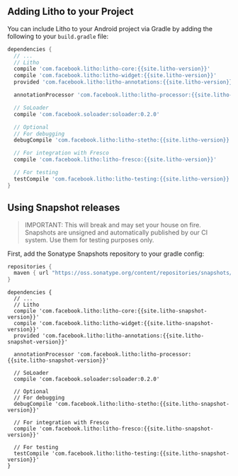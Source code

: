 <block class="gradle" />

## Adding Litho to your Project

You can include Litho to your Android project via Gradle by adding the following to your `build.gradle` file:

```groovy
dependencies {
  // ...
  // Litho
  compile 'com.facebook.litho:litho-core:{{site.litho-version}}'
  compile 'com.facebook.litho:litho-widget:{{site.litho-version}}'
  provided 'com.facebook.litho:litho-annotations:{{site.litho-version}}'

  annotationProcessor 'com.facebook.litho:litho-processor:{{site.litho-version}}'

  // SoLoader
  compile 'com.facebook.soloader:soloader:0.2.0'

  // Optional
  // For debugging
  debugCompile 'com.facebook.litho:litho-stetho:{{site.litho-version}}'

  // For integration with Fresco
  compile 'com.facebook.litho:litho-fresco:{{site.litho-version}}'

  // For testing
  testCompile 'com.facebook.litho:litho-testing:{{site.litho-version}}'
}
```

## Using Snapshot releases

> IMPORTANT: This will break and may set your house on fire. Snapshots are unsigned and
  automatically published by our CI system. Use them for testing purposes only.

First, add the Sonatype Snapshots repository to your gradle config:

```groovy
repositories {
  maven { url "https://oss.sonatype.org/content/repositories/snapshots/" }
}
```

```
dependencies {
  // ...
  // Litho
  compile 'com.facebook.litho:litho-core:{{site.litho-snapshot-version}}'
  compile 'com.facebook.litho:litho-widget:{{site.litho-snapshot-version}}'
  provided 'com.facebook.litho:litho-annotations:{{site.litho-snapshot-version}}'

  annotationProcessor 'com.facebook.litho:litho-processor:{{site.litho-snapshot-version}}'

  // SoLoader
  compile 'com.facebook.soloader:soloader:0.2.0'

  // Optional
  // For debugging
  debugCompile 'com.facebook.litho:litho-stetho:{{site.litho-snapshot-version}}'

  // For integration with Fresco
  compile 'com.facebook.litho:litho-fresco:{{site.litho-snapshot-version}}'

  // For testing
  testCompile 'com.facebook.litho:litho-testing:{{site.litho-snapshot-version}}'
}
```
